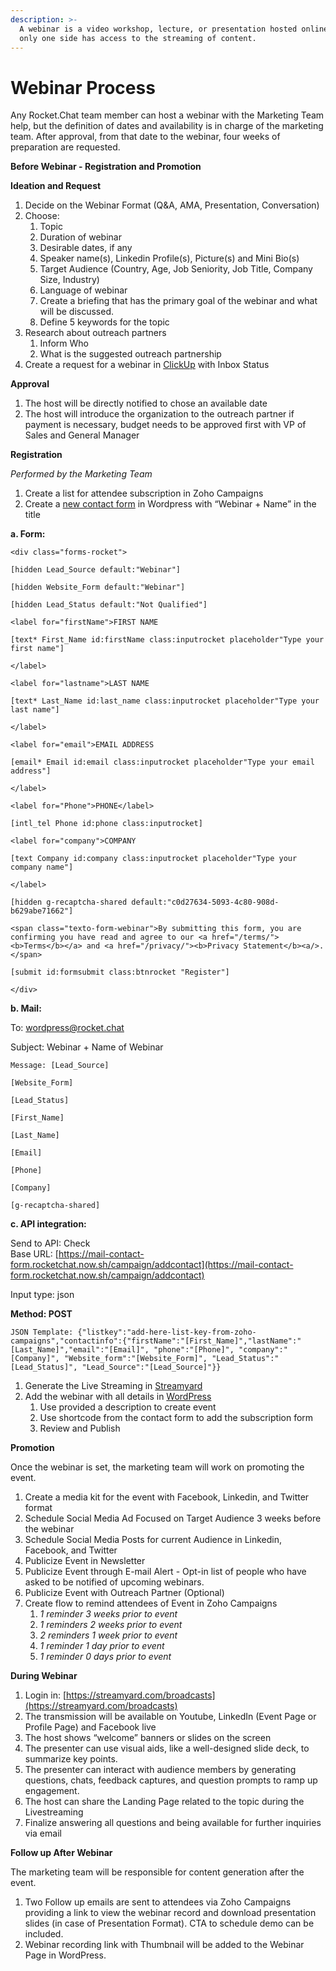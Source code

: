 ```yaml
---
description: >-
  A webinar is a video workshop, lecture, or presentation hosted online where
  only one side has access to the streaming of content.
---
```


# Webinar Process

Any Rocket.Chat team member can host a webinar with the Marketing Team help, but the definition of dates and availability is in charge of the marketing team. After approval, from that date to the webinar, four weeks of preparation are requested.

**Before Webinar - Registration and Promotion**

**Ideation and Request**

1. Decide on the Webinar Format \(Q&A, AMA, Presentation, Conversation\)
2. Choose:
   1. Topic
   2. Duration of webinar
   3. Desirable dates, if any
   4. Speaker name\(s\), Linkedin Profile\(s\), Picture\(s\) and Mini Bio\(s\)
   5. Target Audience \(Country, Age, Job Seniority, Job Title, Company Size, Industry\)
   6. Language of webinar
   7. Create a briefing that has the primary goal of the webinar and what will be discussed.
   8. Define 5 keywords for the topic
3. Research about outreach partners
   1. Inform Who
   2. What is the suggested outreach partnership
4. Create a request for a webinar in [ClickUp](https://app.clickup.com/4207297/v/l/6-31347054-1?pr=3057758) with Inbox Status

**Approval**

1. The host will be directly notified to chose an available date
2. The host will introduce the organization to the outreach partner if payment is necessary, budget needs to be approved first with VP of Sales and General Manager

**Registration**

_Performed by the Marketing Team_

1. Create a list for attendee subscription in Zoho Campaigns
2. Create a [new contact form](https://rocket.chat/wp-admin/admin.php?page=wpcf7%5D) in Wordpress with “Webinar + Name” in the title

**a. Form:**

`<div class="forms-rocket">`

`[hidden Lead_Source default:"Webinar"]`

`[hidden Website_Form default:"Webinar"]`

`[hidden Lead_Status default:"Not Qualified"]`

`<label for="firstName">FIRST NAME`

`[text* First_Name id:firstName class:inputrocket placeholder"Type your first name"]`

`</label>`

`<label for="lastname">LAST NAME`

`[text* Last_Name id:last_name class:inputrocket placeholder"Type your last name"]`

`</label>`

`<label for="email">EMAIL ADDRESS`

`[email* Email id:email class:inputrocket placeholder"Type your email address"]`

`</label>`

`<label for="Phone">PHONE</label>`

`[intl_tel Phone id:phone class:inputrocket]`

`<label for="company">COMPANY`

`[text Company id:company class:inputrocket placeholder"Type your company name"]`

`</label>`

`[hidden g-recaptcha-shared default:"c0d27634-5093-4c80-908d-b629abe71662"]`

`<span class="texto-form-webinar">By submitting this form, you are confirming you have read and agree to our <a href="/terms/"><b>Terms</b></a> and <a href="/privacy/"><b>Privacy Statement</b><a/>.</span>`

`[submit id:formsubmit class:btnrocket "Register"]`

`</div>`

**b. Mail:**

To: wordpress@rocket.chat

Subject: Webinar + Name of Webinar

`Message: [Lead_Source]`

`[Website_Form]`

`[Lead_Status]`

`[First_Name]`

`[Last_Name]`

`[Email]`

`[Phone]`

`[Company]`

`[g-recaptcha-shared]`

**c. API integration:**

Send to API: Check  
Base URL: [https://mail-contact-form.rocketchat.now.sh/campaign/addcontact](https://mail-contact-form.rocketchat.now.sh/campaign/addcontact)

Input type: json

**Method: POST**

`JSON Template: {"listkey":"add-here-list-key-from-zoho-campaigns","contactinfo":{"firstName":"[First_Name]","lastName":"[Last_Name]","email":"[Email]", "phone":"[Phone]", "company":"[Company]", "Website_form":"[Website_Form]", "Lead_Status":"[Lead_Status]", "Lead_Source":"[Lead_Source]"}}`

1. Generate the Live Streaming in [Streamyard](https://streamyard.com/)
2. Add the webinar with all details in [WordPress](https://rocket.chat/wp-admin/edit.php?post_type=webinar_category)
   1. Use provided a description to create event
   2. Use shortcode from the contact form to add the subscription form
   3. Review and Publish

**Promotion**

Once the webinar is set, the marketing team will work on promoting the event.

1. Create a media kit for the event with Facebook, Linkedin, and Twitter format
2. Schedule Social Media Ad Focused on Target Audience 3 weeks before the webinar
3. Schedule Social Media Posts for current Audience in Linkedin, Facebook, and Twitter
4. Publicize Event in Newsletter
5. Publicize Event through E-mail Alert - Opt-in list of people who have asked to be notified of upcoming webinars.
6. Publicize Event with Outreach Partner \(Optional\)
7. Create flow to remind attendees of Event in Zoho Campaigns
   1. _1 reminder 3 weeks prior to event_
   2. _1 reminders 2 weeks prior to event_
   3. _2 reminders 1 week prior to event_
   4. _1 reminder 1 day prior to event_
   5. _1 reminder 0 days prior to event_

**During Webinar**

1. Login in: [https://streamyard.com/broadcasts](https://streamyard.com/broadcasts)
2. The transmission will be available on Youtube, LinkedIn \(Event Page or Profile Page\) and Facebook live
3. The host shows “welcome” banners or slides on the screen
4. The presenter can use visual aids, like a well-designed slide deck, to summarize key points.
5. The presenter can interact with audience members by generating questions, chats, feedback captures, and question prompts to ramp up engagement.
6. The host can share the Landing Page related to the topic during the Livestreaming
7. Finalize answering all questions and being available for further inquiries via email

**Follow up After Webinar**

The marketing team will be responsible for content generation after the event.

1. Two Follow up emails are sent to attendees via Zoho Campaigns providing a link to view the webinar record and download presentation slides \(in case of Presentation Format\). CTA to schedule demo can be included.
2. Webinar recording link with Thumbnail will be added to the Webinar Page in WordPress.

